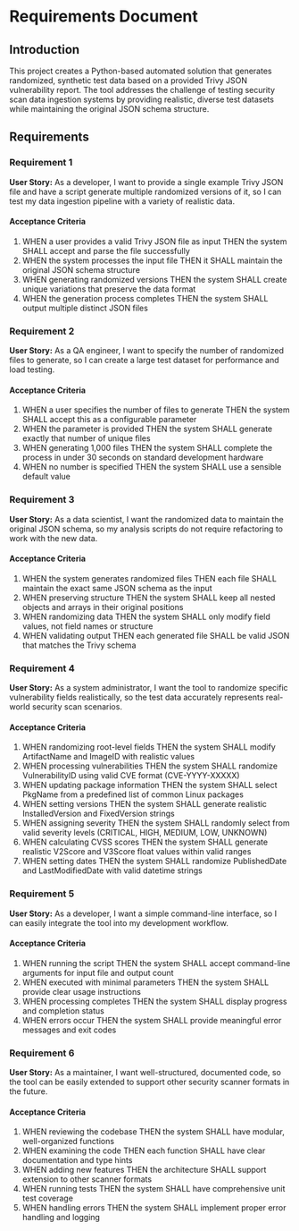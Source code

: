 # Requirements Document

## Introduction

This project creates a Python-based automated solution that generates randomized, synthetic test data based on a provided Trivy JSON vulnerability report. The tool addresses the challenge of testing security scan data ingestion systems by providing realistic, diverse test datasets while maintaining the original JSON schema structure.

## Requirements

### Requirement 1

**User Story:** As a developer, I want to provide a single example Trivy JSON file and have a script generate multiple randomized versions of it, so I can test my data ingestion pipeline with a variety of realistic data.

#### Acceptance Criteria

1. WHEN a user provides a valid Trivy JSON file as input THEN the system SHALL accept and parse the file successfully
2. WHEN the system processes the input file THEN it SHALL maintain the original JSON schema structure
3. WHEN generating randomized versions THEN the system SHALL create unique variations that preserve the data format
4. WHEN the generation process completes THEN the system SHALL output multiple distinct JSON files

### Requirement 2

**User Story:** As a QA engineer, I want to specify the number of randomized files to generate, so I can create a large test dataset for performance and load testing.

#### Acceptance Criteria

1. WHEN a user specifies the number of files to generate THEN the system SHALL accept this as a configurable parameter
2. WHEN the parameter is provided THEN the system SHALL generate exactly that number of unique files
3. WHEN generating 1,000 files THEN the system SHALL complete the process in under 30 seconds on standard development hardware
4. WHEN no number is specified THEN the system SHALL use a sensible default value

### Requirement 3

**User Story:** As a data scientist, I want the randomized data to maintain the original JSON schema, so my analysis scripts do not require refactoring to work with the new data.

#### Acceptance Criteria

1. WHEN the system generates randomized files THEN each file SHALL maintain the exact same JSON schema as the input
2. WHEN preserving structure THEN the system SHALL keep all nested objects and arrays in their original positions
3. WHEN randomizing data THEN the system SHALL only modify field values, not field names or structure
4. WHEN validating output THEN each generated file SHALL be valid JSON that matches the Trivy schema

### Requirement 4

**User Story:** As a system administrator, I want the tool to randomize specific vulnerability fields realistically, so the test data accurately represents real-world security scan scenarios.

#### Acceptance Criteria

1. WHEN randomizing root-level fields THEN the system SHALL modify ArtifactName and ImageID with realistic values
2. WHEN processing vulnerabilities THEN the system SHALL randomize VulnerabilityID using valid CVE format (CVE-YYYY-XXXXX)
3. WHEN updating package information THEN the system SHALL select PkgName from a predefined list of common Linux packages
4. WHEN setting versions THEN the system SHALL generate realistic InstalledVersion and FixedVersion strings
5. WHEN assigning severity THEN the system SHALL randomly select from valid severity levels (CRITICAL, HIGH, MEDIUM, LOW, UNKNOWN)
6. WHEN calculating CVSS scores THEN the system SHALL generate realistic V2Score and V3Score float values within valid ranges
7. WHEN setting dates THEN the system SHALL randomize PublishedDate and LastModifiedDate with valid datetime strings

### Requirement 5

**User Story:** As a developer, I want a simple command-line interface, so I can easily integrate the tool into my development workflow.

#### Acceptance Criteria

1. WHEN running the script THEN the system SHALL accept command-line arguments for input file and output count
2. WHEN executed with minimal parameters THEN the system SHALL provide clear usage instructions
3. WHEN processing completes THEN the system SHALL display progress and completion status
4. WHEN errors occur THEN the system SHALL provide meaningful error messages and exit codes

### Requirement 6

**User Story:** As a maintainer, I want well-structured, documented code, so the tool can be easily extended to support other security scanner formats in the future.

#### Acceptance Criteria

1. WHEN reviewing the codebase THEN the system SHALL have modular, well-organized functions
2. WHEN examining the code THEN each function SHALL have clear documentation and type hints
3. WHEN adding new features THEN the architecture SHALL support extension to other scanner formats
4. WHEN running tests THEN the system SHALL have comprehensive unit test coverage
5. WHEN handling errors THEN the system SHALL implement proper error handling and logging